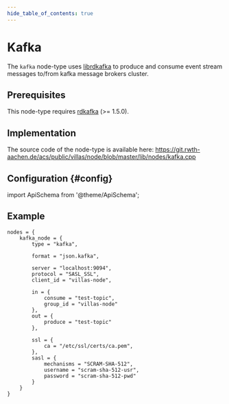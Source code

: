 ```yaml
---
hide_table_of_contents: true
---
```


# Kafka

The `kafka` node-type uses [librdkafka](https://github.com/edenhill/librdkafka) to produce and consume event stream messages to/from kafka message brokers cluster.

## Prerequisites

This node-type requires [rdkafka](https://github.com/edenhill/librdkafka) (>= 1.5.0).

## Implementation

The source code of the node-type is available here:
https://git.rwth-aachen.de/acs/public/villas/node/blob/master/lib/nodes/kafka.cpp

## Configuration {#config}

import ApiSchema from '@theme/ApiSchema';

<ApiSchema example pointer="#/components/schemas/kafka" />

## Example

``` url="external/node/etc/examples/nodes/kafka.conf" title="node/etc/examples/nodes/kafka.conf"
nodes = {
	kafka_node = {
		type = "kafka",
		
		format = "json.kafka",

		server = "localhost:9094",
		protocol = "SASL_SSL",
		client_id = "villas-node",

		in = {
			consume = "test-topic",
			group_id = "villas-node"
		},
		out = {
			produce = "test-topic"
		},

		ssl = {
			ca = "/etc/ssl/certs/ca.pem",
		},
		sasl = {
			mechanisms = "SCRAM-SHA-512",
			username = "scram-sha-512-usr",
			password = "scram-sha-512-pwd"
		}
	}
}
```
